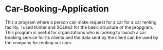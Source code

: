 # Car-Booking-Application
This a program where a person can make request for a car for a car renting facility. I used tkinter and SQLite3 for the basic structure of the propgram. This program is useful for organizations who is looking to launch a car booking service for its clients and the data sent by the client can be used by the company for renting out cars.

